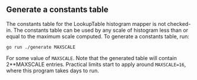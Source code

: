 
## Generate a constants table

The constants table for the LookupTable histogram mapper is not
checked-in. The constants table can be used by any scale of histogram
less than or equal to the maximum scale computed.  To generate a
constants table, run:

```
go run ./generate MAXSCALE
```

For some value of `MAXSCALE`.  Note that the generated table will
contain 2**MAXSCALE entries.  Practical limits start to apply around
`MAXSCALE=16`, where this program takes days to run.
